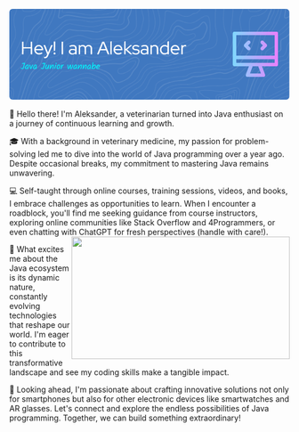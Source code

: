 ![Header](https://github.com/commilitio/commilitio/blob/main/github-header-image.png)

👋 Hello there! I'm Aleksander, a veterinarian turned into Java enthusiast on a journey of continuous learning and growth.

🎓 With a background in veterinary medicine, my passion for problem-solving led me to dive into the world of Java programming over a year ago. Despite occasional breaks, my commitment to mastering Java remains unwavering.

💻 Self-taught through online courses, training sessions, videos, and books, I embrace challenges as opportunities to learn. When I encounter a roadblock, you'll find me seeking guidance from course instructors, exploring online communities like Stack Overflow and 4Programmers, or even chatting with ChatGPT for fresh perspectives (handle with care!).  
<img src="https://github.com/commilitio/commilitio/blob/main/Chill%20CodingProgramming%20Lo-fi%20AnimationS.gif" align="right" width="392" height="220"/>

🚀 What excites me about the Java ecosystem is its dynamic nature, constantly evolving technologies that reshape our world. I'm eager to contribute to this transformative landscape and see my coding skills make a tangible impact.

📱 Looking ahead, I'm passionate about crafting innovative solutions not only for smartphones but also for other electronic devices like smartwatches and AR glasses. Let's connect and explore the endless possibilities of Java programming. Together, we can build something extraordinary!

<br clear="right"/>
